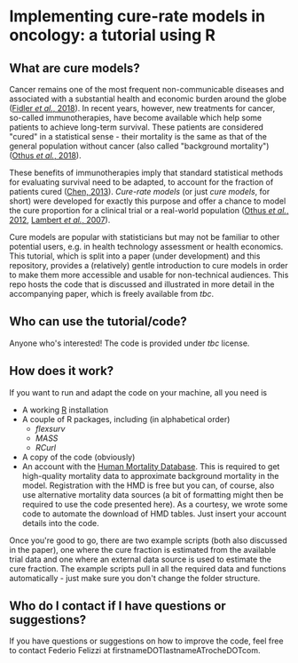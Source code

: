 Implementing cure-rate models in oncology: a tutorial using R
====================

What are cure models?
----------

Cancer remains one of the most frequent non-communicable diseases and associated with a substantial health and economic burden around the globe ([Fidler _et al._, 2018](https://www.ncbi.nlm.nih.gov/pubmed/28669281)). In recent years, however, new treatments for cancer, so-called immunotherapies, have become available which help some patients to achieve long-term survival. These patients are considered "cured" in a statistical sense - their mortality is the same as that of the general population without cancer (also called "background mortality") ([Othus _et al._, 2018](https://www.ncbi.nlm.nih.gov/pubmed/28408015)).

These benefits of immunotherapies imply that standard statistical methods for evaluating survival need to be adapted, to account for the fraction of patients cured ([Chen, 2013](https://www.ncbi.nlm.nih.gov/pubmed/24829754)). *Cure-rate models* (or just *cure models*, for short) were developed for exactly this purpose and offer a chance to model the cure proportion for a clinical trial or a real-world population ([Othus _et al._, 2012](https://www.ncbi.nlm.nih.gov/pubmed/22675175), [Lambert _et al._, 2007](https://www.ncbi.nlm.nih.gov/pubmed/17021277)).

Cure models are popular with statisticians but may not be familiar to other potential users, e.g. in health technology assessment or health economics. This tutorial, which is split into a paper (under development) and this repository, provides a (relatively) gentle introduction to cure models in order to make them more accessible and usable for non-technical audiences. This repo hosts the code that is discussed and illustrated in more detail in the accompanying paper, which is freely available from _tbc_.

Who can use the tutorial/code?
---------

Anyone who's interested! The code is provided under _tbc_ license.

How does it work?
---------
If you want to run and adapt the code on your machine, all you need is

+ A working [R](https://www.r-project.org/) installation
+ A couple of R packages, including (in alphabetical order)
  * _flexsurv_
  * _MASS_
  * _RCurl_
+ A copy of the code (obviously)
+ An account with the [Human Mortality Database](https://www.mortality.org/). This is required to get high-quality mortality data to approximate background mortality in the model. Registration with the HMD is free but you can, of course, also use alternative mortality data sources (a bit of formatting might then be required to use the code presented here). As a courtesy, we wrote some code to automate the download of HMD tables. Just insert your account details into the code.

Once you're good to go, there are two example scripts (both also discussed in the paper), one where the cure fraction is estimated from the available trial data and one where an external data source is used to estimate the cure fraction. The example scripts pull in all the required data and functions automatically - just make sure you don't change the folder structure.

Who do I contact if I have questions or suggestions?
---------

If you have questions or suggestions on how to improve the code, feel free to contact Federio Felizzi at firstnameDOTlastnameATrocheDOTcom.
